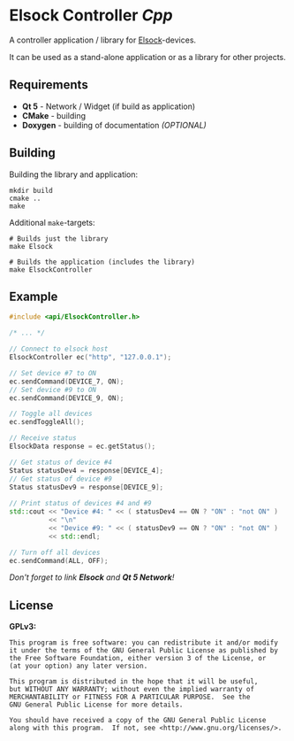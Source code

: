 # Elsock Controller *Cpp*

A controller application / library for [Elsock](https://github.com/forflo/arduino_elsock)-devices.

It can be used as a stand-alone application or as a library for other projects.

## Requirements

 * **Qt 5** - Network / Widget (if build as application)
 * **CMake** - building
 * **Doxygen** - building of documentation *(OPTIONAL)*

## Building

Building the library and application:

    mkdir build
    cmake ..
    make

Additional `make`-targets:

    # Builds just the library
    make Elsock

    # Builds the application (includes the library)
    make ElsockController 

## Example

```cpp
#include <api/ElsockController.h>

/* ... */

// Connect to elsock host
ElsockController ec("http", "127.0.0.1");

// Set device #7 to ON
ec.sendCommand(DEVICE_7, ON);
// Set device #9 to ON
ec.sendCommand(DEVICE_9, ON);

// Toggle all devices
ec.sendToggleAll();

// Receive status
ElsockData response = ec.getStatus();

// Get status of device #4
Status statusDev4 = response[DEVICE_4];
// Get status of device #9
Status statusDev9 = response[DEVICE_9];
    
// Print status of devices #4 and #9
std::cout << "Device #4: " << ( statusDev4 == ON ? "ON" : "not ON" )
          << "\n"
          << "Device #9: " << ( statusDev9 == ON ? "ON" : "not ON" )
          << std::endl;

// Turn off all devices
ec.sendCommand(ALL, OFF);
```
*Don't forget to link **Elsock** and **Qt 5 Network**!*


## License

**GPLv3:**

    This program is free software: you can redistribute it and/or modify
    it under the terms of the GNU General Public License as published by
    the Free Software Foundation, either version 3 of the License, or
    (at your option) any later version.

    This program is distributed in the hope that it will be useful,
    but WITHOUT ANY WARRANTY; without even the implied warranty of
    MERCHANTABILITY or FITNESS FOR A PARTICULAR PURPOSE.  See the
    GNU General Public License for more details.

    You should have received a copy of the GNU General Public License
    along with this program.  If not, see <http://www.gnu.org/licenses/>.
